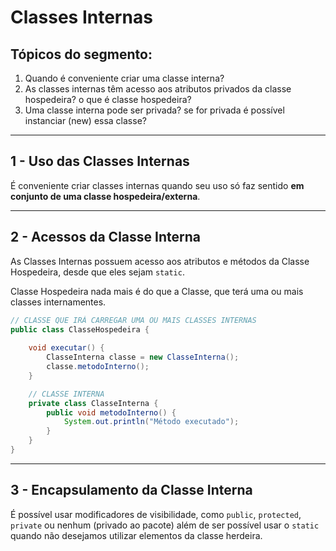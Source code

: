 # Classes Internas

## Tópicos do segmento:

1. Quando é conveniente criar uma classe interna?
2. As classes internas têm acesso aos atributos privados da classe hospedeira? o que é classe hospedeira?
3. Uma classe interna pode ser privada? se for privada é possível instanciar (new) essa classe?

***

## 1 - Uso das Classes Internas

É conveniente criar classes internas quando seu uso só faz sentido **em conjunto de uma classe hospedeira/externa**.

***

## 2 - Acessos da Classe Interna

As Classes Internas possuem acesso aos atributos e métodos da Classe Hospedeira, desde que eles sejam `static`.

Classe Hospedeira nada mais é do que a Classe, que terá uma ou mais classes internamentes.

~~~java
// CLASSE QUE IRÁ CARREGAR UMA OU MAIS CLASSES INTERNAS
public class ClasseHospedeira {
    
    void executar() {
        ClasseInterna classe = new ClasseInterna();
        classe.metodoInterno();
    }

    // CLASSE INTERNA
    private class ClasseInterna {
        public void metodoInterno() {
            System.out.println("Método executado");
        }
    }
}
~~~

***

## 3 - Encapsulamento da Classe Interna

É possível usar modificadores de visibilidade, como `public`, `protected`, `private` ou nenhum (privado ao pacote) além de ser possível usar o `static` quando não desejamos utilizar elementos da classe herdeira.
